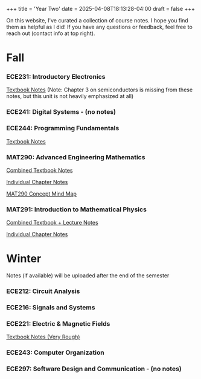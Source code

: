 +++
title = 'Year Two'
date = 2025-04-08T18:13:28-04:00
draft = false
+++

On this website, I've curated a collection of course notes. I hope you find them as helpful as I did! If you have any questions or feedback, feel free to reach out (contact info at top right).

# Fall

### ECE231: Introductory Electronics

[Textbook Notes](/files/secondyear/ece231.pdf) (Note: Chapter 3 on semiconductors is missing from these notes, but this unit is not heavily emphasized at all)

### ECE241: Digital Systems - (no notes)

### ECE244: Programming Fundamentals

[Textbook Notes](/files/secondyear/ece244.pdf) 

### MAT290: Advanced Engineering Mathematics

[Combined Textbook Notes](/files/secondyear/mat290.pdf)

[Individual Chapter Notes](https://github.com/arnav-patil-12/mat290-notes)

[MAT290 Concept Mind Map](/files/secondyear/290mindmap.pdf)

### MAT291: Introduction to Mathematical Physics 

[Combined Textbook + Lecture Notes](/files/secondyear/mat291.pdf)

[Individual Chapter Notes](https://github.com/arnav-patil-12/mat291-notes)

# Winter

Notes (if available) will be uploaded after the end of the semester

### ECE212: Circuit Analysis

### ECE216: Signals and Systems

### ECE221: Electric & Magnetic Fields

[Textbook Notes (Very Rough)](/files/secondyear/ece221.pdf)

### ECE243: Computer Organization

### ECE297: Software Design and Communication - (no notes)
